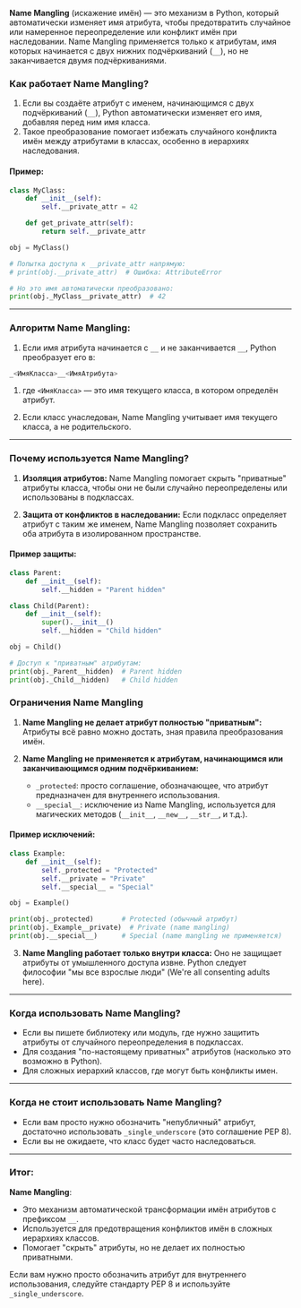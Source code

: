 **Name Mangling** (искажение имён) — это механизм в Python, который автоматически изменяет имя атрибута, чтобы предотвратить случайное или намеренное переопределение или конфликт имён при наследовании. Name Mangling применяется только к атрибутам, имя которых начинается с двух нижних подчёркиваний (`__`), но не заканчивается двумя подчёркиваниями.
### Как работает Name Mangling?

1. Если вы создаёте атрибут с именем, начинающимся с двух подчёркиваний (`__`), Python автоматически изменяет его имя, добавляя перед ним имя класса.
2. Такое преобразование помогает избежать случайного конфликта имён между атрибутами в классах, особенно в иерархиях наследования.

#### Пример:

```python
class MyClass:
    def __init__(self):
        self.__private_attr = 42

    def get_private_attr(self):
        return self.__private_attr

obj = MyClass()

# Попытка доступа к __private_attr напрямую:
# print(obj.__private_attr)  # Ошибка: AttributeError

# Но это имя автоматически преобразовано:
print(obj._MyClass__private_attr)  # 42
```
---

### Алгоритм Name Mangling:

1. Если имя атрибута начинается с `__` и не заканчивается `__`, Python преобразует его в:
```python
_<ИмяКласса>__<ИмяАтрибута>
```
1. где `<ИмяКласса>` — это имя текущего класса, в котором определён атрибут.
    
2. Если класс унаследован, Name Mangling учитывает имя текущего класса, а не родительского.
    

---

### Почему используется Name Mangling?

1. **Изоляция атрибутов:** Name Mangling помогает скрыть "приватные" атрибуты класса, чтобы они не были случайно переопределены или использованы в подклассах.
    
2. **Защита от конфликтов в наследовании:** Если подкласс определяет атрибут с таким же именем, Name Mangling позволяет сохранить оба атрибута в изолированном пространстве.
    

#### Пример защиты:
```python
class Parent:
    def __init__(self):
        self.__hidden = "Parent hidden"

class Child(Parent):
    def __init__(self):
        super().__init__()
        self.__hidden = "Child hidden"

obj = Child()

# Доступ к "приватным" атрибутам:
print(obj._Parent__hidden)  # Parent hidden
print(obj._Child__hidden)   # Child hidden
```
### Ограничения Name Mangling

1. **Name Mangling не делает атрибут полностью "приватным":** Атрибуты всё равно можно достать, зная правила преобразования имён.
    
2. **Name Mangling не применяется к атрибутам, начинающимся или заканчивающимся одним подчёркиванием:**
    
    - `_protected`: просто соглашение, обозначающее, что атрибут предназначен для внутреннего использования.
    - `__special__`: исключение из Name Mangling, используется для магических методов (`__init__`, `__new__`, `__str__`, и т.д.).

#### Пример исключений:
```python
class Example:
    def __init__(self):
        self._protected = "Protected"
        self.__private = "Private"
        self.__special__ = "Special"

obj = Example()

print(obj._protected)       # Protected (обычный атрибут)
print(obj._Example__private)  # Private (name mangling)
print(obj.__special__)      # Special (name mangling не применяется)
```
3. **Name Mangling работает только внутри класса:** Оно не защищает атрибуты от умышленного доступа извне. Python следует философии "мы все взрослые люди" (We're all consenting adults here).

---

### Когда использовать Name Mangling?

- Если вы пишете библиотеку или модуль, где нужно защитить атрибуты от случайного переопределения в подклассах.
- Для создания "по-настоящему приватных" атрибутов (насколько это возможно в Python).
- Для сложных иерархий классов, где могут быть конфликты имен.

---

### Когда **не** стоит использовать Name Mangling?

- Если вам просто нужно обозначить "непубличный" атрибут, достаточно использовать `_single_underscore` (это соглашение PEP 8).
- Если вы не ожидаете, что класс будет часто наследоваться.

---

### Итог:

**Name Mangling**:

- Это механизм автоматической трансформации имён атрибутов с префиксом `__`.
- Используется для предотвращения конфликтов имён в сложных иерархиях классов.
- Помогает "скрыть" атрибуты, но не делает их полностью приватными.

Если вам нужно просто обозначить атрибут для внутреннего использования, следуйте стандарту PEP 8 и используйте `_single_underscore`.